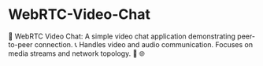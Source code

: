 # WebRTC-Video-Chat
🎥 WebRTC Video Chat: A simple video chat application demonstrating peer-to-peer connection. 📞 Handles video and audio communication. Focuses on media streams and network topology. 💬 🌐

